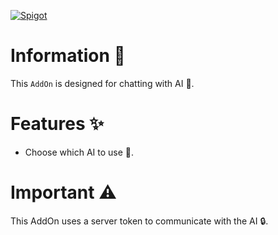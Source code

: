 [![Spigot](https://raw.githubusercontent.com/intergrav/devins-badges/refs/heads/v3/assets/cozy/available/spigot_vector.svg)](https://www.spigotmc.org/resources/mcengine-artificialintelligence-addon-chat-bot.124933/)

# Information 📖

This `AddOn` is designed for chatting with AI 🤖.

# Features ✨

- Choose which AI to use 🧠.

# Important ⚠️

This AddOn uses a server token to communicate with the AI 🔒.
